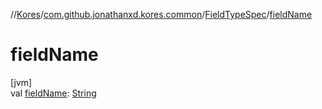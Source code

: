 //[Kores](../../../index.md)/[com.github.jonathanxd.kores.common](../index.md)/[FieldTypeSpec](index.md)/[fieldName](field-name.md)

# fieldName

[jvm]\
val [fieldName](field-name.md): [String](https://kotlinlang.org/api/latest/jvm/stdlib/kotlin/-string/index.html)
